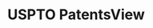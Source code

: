 ---
layout: default
bigquery: https://console.cloud.google.com/bigquery?p=patents-public-data&d=patentsview&page=dataset
citation: Attribution should be given to PatentsView for use, distribution, or derivative
  works.
code: https://github.com/CSSIP-AIR/PatentsView-Code-Snippets/
contributors: USPTO
cost: None
description: 'PatentsView includes US patent data including raw data (summaries, applications,
  pregrant applications), disambugations of inventors and assignees, and inventor
  gender estimates.  Also foreign priority data, # of figures and sheets, and government
  interest statements.'
documentation: https://patentsview.org/query/builder-faqs
last_edit: Mon, 04 Apr 2022 19:02:57 GMT
location: https://patentsview.org/
maintained_by: USPTO
record_creation_timestamp: 12/2/2020 17:20:46
schema_fields: '[''uuid'', ''disamb_inventor_id_20171003'', ''type'', ''disamb_inventor_id_20191008'',
  ''location_id'', ''lawyer_id'', ''f102_date'', ''disamb_inventor_id_20170307'',
  ''subclass'', ''county'', ''subcategory_id'', ''lname'', ''attribution_status'',
  ''disamb_assignee_id_20190820'', ''level_two'', ''disamb_inventor_id_20170808'',
  ''latlong'', ''status'', ''gi_statement'', ''country_transformed'', ''disamb_assignee_id_20191231'',
  ''ipc_version_indicator'', ''disamb_inventor_id_20200929'', ''disamb_inventor_id_20171226'',
  ''title'', ''classification_level'', ''patent_id'', ''withdrawn'', ''rel_id'', ''term_grant'',
  ''longitude'', ''mainclass_id'', ''inventor_id'', ''organization_id'', ''city'',
  ''_371_date'', ''deceased'', ''rawassignee_id'', ''organization'', ''contract_award_number'',
  ''group_id'', ''subgroup'', ''name_last'', ''disamb_inventor_id_20200630'', ''disamb_inventor_id_20190312'',
  ''disamb_inventor_id_20181127'', ''length'', ''role'', ''citation_id'', ''application_id'',
  ''applicant_type'', ''category_id'', ''country'', ''rawlocation_id'', ''latitude'',
  ''male_flag'', ''name_first'', ''dependent'', ''category'', ''level_one'', ''sequence'',
  ''id'', ''group'', ''disamb_assignee_id_20200630'', ''county_fips'', ''num_claims'',
  ''disamb_assignee_id_20181127'', ''lapse_of_patent'', ''disamb_assignee_id_20190312'',
  ''male'', ''date'', ''field_id'', ''exemplary'', ''num_figures'', ''subgroup_id'',
  ''text'', ''classification_data_source'', ''reldocno'', ''kind'', ''disamb_inventor_id_20180528'',
  ''relkind'', ''num'', ''classification_status'', ''section'', ''disamb_assignee_id_20191008'',
  ''assignee_id'', ''subsection_id'', ''ipc_class'', ''classification_value'', ''disamb_inventor_id_20201229'',
  ''disclaimer_date'', ''variety'', ''series_code'', ''doc_type'', ''action_date'',
  ''rawinventor_id'', ''subclass_id'', ''term_disclaimer'', ''abstract'', ''num_sheets'',
  ''filename'', ''fname'', ''field_title'', ''name'', ''disamb_inventor_id_20191231'',
  ''term_extension'', ''section_id'', ''state'', ''number'', ''disamb_assignee_id_20200929'',
  ''latin_name'', ''state_fips'', ''symbol_position'', ''sector_title'', ''doctype'',
  ''publication_number'', ''level_three'', ''disamb_inventor_id_20200331'', ''disamb_inventor_id_20190820'',
  ''designation'', ''disamb_assignee_id_20200331'', ''_102_date'', ''rule_47'', ''main_group'',
  ''f371_date'']'
shortname: patentsview
tags:
- disambiguation
- United States
- gender
terms_of_use: Creative Commons Attribution 4.0 International License.
timeframe: 1963-1999
title: USPTO PatentsView
uuid: cf1780b1-e265-4e49-8d1d-83b9cfe0fd9a
---